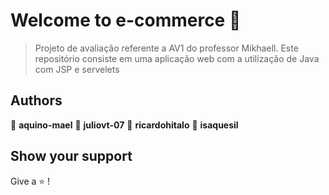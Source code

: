 # Welcome to e-commerce 👋

> Projeto de avaliação referente a AV1 do professor Mikhaell. Este repositório consiste em uma aplicação web com a utilização de Java com JSP e servelets

## Authors

👤 **aquino-mael**
👤 **juliovt-07**
👤 **ricardohitalo**
👤 **isaquesil**


## Show your support

Give a ⭐️ !
